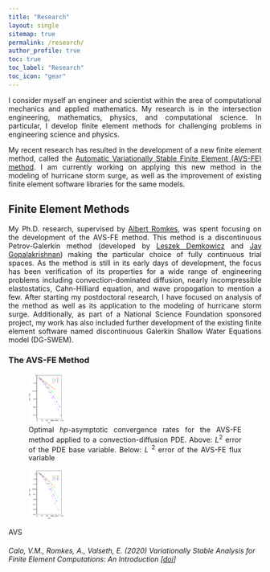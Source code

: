 ```yaml
---
title: "Research"
layout: single
sitemap: true
permalink: /research/
author_profile: true
toc: true
toc_label: "Research"
toc_icon: "gear"
---
```


<p style="text-align: justify">
I consider myself an engineer and scientist within the area of computational mechanics and applied mathematics. 
My research is in the intersection engineering, mathematics, physics, and computational science. In particular, I develop finite element methods for challenging problems in engineering science and physics. 
</p>

<p style="text-align: justify">
My recent research has resulted in the development of a new finite element method, called the <a href="https://link.springer.com/chapter/10.1007/978-3-030-41800-7_2">Automatic Variationally Stable Finite Element (AVS-FE) method</a>.
I am currently working on applying this new method in the modeling of hurricane storm surge, as well as the improvement of existing finite element software 
libraries for the same models.
</p>

## Finite Element Methods

<p style="text-align: justify">
My Ph.D. research, supervised by <a href="https://www.sdsmt.edu/Directories/Personnel/Romkes,-Albert/">Albert Romkes</a>, was spent focusing on the 
development of the AVS-FE method. This method is a discontinuous Petrov-Galerkin method (developed by <a href="https://users.oden.utexas.edu/~leszek/">Leszek Demkowicz</a> and <a href="http://web.pdx.edu/~gjay/">Jay Gopalakrishnan</a>) making the particular choice of fully continuous trial spaces. 
As the method is still in its early days of development, the focus has been verification of its properties for a wide range of engineering problems 
including convection-dominated diffusion, nearly incompressible elastostatics, Cahn-Hilliard equation, and wave propogation to mention a few.
After starting my postdoctoral research, I have focused on analysis of the method as well as its application to the modeling of hurricane storm surge. 
Additionally, as part of a National Science Foundation sponsored project, my work has also included further development of the existing finite element software
named discontinuous Galerkin Shallow Water Equations model (DG-SWEM).
</p>

### The AVS-FE Method

<figure>
  <img src="/assets/images/l2_err_u.png"  width="70px" height="100px"> 
  <figcaption style="text-align: justify">  Optimal <em>hp</em>-asymptotic convergence rates for the AVS-FE method applied to a convection-diffusion PDE. Above: <em>L</em><sup>2</sup> error of the PDE base variable. Below: <em>L</em> </em><sup>2</sup> error of the AVS-FE flux variable </figcaption>
</figure>
<figure>
  <img src="/assets/images/l2_err_q.png"  width="70px" height="100px"> 
</figure>

<p style="text-align: justify">
AVS
</p>

###### Calo, V.M., Romkes, A., Valseth, E. (2020) Variationally Stable Analysis for Finite Element Computations: An Introduction  [[doi](https://doi.org/10.1007/978-3-030-41800-7)]

